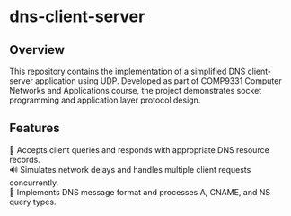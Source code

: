 # dns-client-server

## Overview
This repository contains the implementation of a simplified DNS client-server application using UDP. Developed as part of COMP9331 Computer Networks and Applications course, the project demonstrates socket programming and application layer protocol design.

## Features
🛜 Accepts client queries and responds with appropriate DNS resource records.  
🔊 Simulates network delays and handles multiple client requests concurrently.  
💬 Implements DNS message format and processes A, CNAME, and NS query types.  
